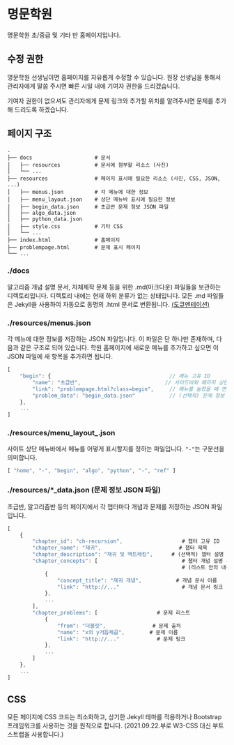 # 명문학원

명문학원 초/중급 및 기타 반 홈페이지입니다.

## 수정 권한

명문학원 선생님이면 홈페이지를 자유롭게 수정할 수 있습니다. 원장 선생님을 통해서 관리자에게 말씀 주시면 빠른 시일 내에 기여자 권한을 드리겠습니다.

기여자 권한이 없으셔도 관리자에게 문제 링크와 추가할 위치를 알려주시면 문제를 추가해 드리도록 하겠습니다.

## 페이지 구조

```
.
├── docs                    # 문서
│   ├── resources           # 문서에 첨부할 리소스 (사진)
│   └── ...
├── resources               # 페이지 표시에 필요한 리소스 (사진, CSS, JSON, ...)
│   ├── menus.json          # 각 메뉴에 대한 정보
│   ├── menu_layout.json    # 상단 메뉴바 표시에 필요한 정보
│   ├── begin_data.json     # 초급반 문제 정보 JSON 파일
│   ├── algo_data.json
│   ├── python_data.json
│   ├── style.css           # 기타 CSS
│   └── ...
├── index.html              # 홈페이지
├── problempage.html        # 문제 표시 페이지
└── ...
```

### ./docs

알고리즘 개념 설명 문서, 자체제작 문제 등을 위한 .md(마크다운) 파일들을 보관하는 디렉토리입니다. 디렉토리 내에는 현재 하위 분류가 없는 상태입니다.
모든 .md 파일들은 Jekyll을 사용하여 자동으로 동명의 .html 문서로 변환됩니다. [(도큐멘테이션)](https://docs.github.com/en/github/working-with-github-pages/setting-up-a-github-pages-site-with-jekyll)

### ./resources/menus.json

각 메뉴에 대한 정보를 저장하는 JSON 파일입니다. 이 파일은 단 하나만 존재하며, 다음과 같은 구조로 되어 있습니다. 학원 홈페이지에 새로운 메뉴를 추가하고 싶으면 이 JSON 파일에 새 항목을 추가하면 됩니다.

```js
[
    "begin": {                                      // 메뉴 고유 ID
        "name": "초급반",                           // 사이드바와 페이지 상단에 표시되는 메뉴 이름
        "link": "problempage.html?class=begin",     // 메뉴를 눌렀을 때 연결되는 링크
        "problem_data": "begin_data.json"           // (선택적) 문제 정보 JSON 파일명
    },
    ...
]
```

### ./resources/menu_layout_.json

사이트 상단 메뉴바에서 메뉴를 어떻게 표시할지를 정하는 파일입니다. `"-"`는 구분선을 의미합니다.

```js
[ "home", "-", "begin", "algo", "python", "-", "ref" ]
```

### ./resources/*_data.json (문제 정보 JSON 파일)

초급반, 알고리즘반 등의 페이지에서 각 챕터마다 개념과 문제를 저장하는 JSON 파일입니다.

```js
[
    {
        "chapter_id": "ch-recursion",                   # 챕터 고유 ID
        "chapter_name": "재귀",                         # 챕터 제목
        "chapter_description": "재귀 및 백트래킹",      # (선택적) 챕터 설명
        "chapter_concepts": [                           # 챕터 개념 설명 문서 리스트
                                                        # (리스트 안의 내용물은 선택적)
            {
                "concept_title": "재귀 개념",           # 개념 문서 이름
                "link": "http://..."                    # 개념 문서 링크
            },
            ...
        ],
        "chapter_problems": [                   # 문제 리스트
            {
                "from": "더블릿",               # 문제 출처
                "name": "x의 y거듭제곱",        # 문제 이름
                "link": "http://..."            # 문제 링크
            },
            ...
        ]
    },
    ...
]
```

## CSS

모든 페이지에 CSS 코드는 최소화하고, 상기한 Jekyll 테마를 적용하거나 Bootstrap 프레임워크를 사용하는 것을 원칙으로 합니다. (2021.09.22.부로 W3-CSS 대신 부트스트랩을 사용합니다.)
